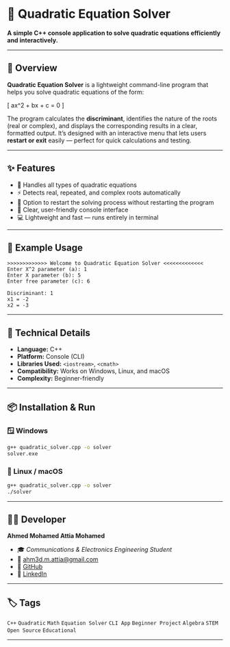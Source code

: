 # 🧮 Quadratic Equation Solver

**A simple C++ console application to solve quadratic equations efficiently and interactively.**

---

## 🧠 Overview

**Quadratic Equation Solver** is a lightweight command-line program that helps you solve quadratic equations of the form:

[
ax^2 + bx + c = 0
]

The program calculates the **discriminant**, identifies the nature of the roots (real or complex), and displays the corresponding results in a clear, formatted output.
It’s designed with an interactive menu that lets users **restart or exit** easily — perfect for quick calculations and testing.

---

## ✨ Features

* 🧩 Handles all types of quadratic equations
* ⚡ Detects real, repeated, and complex roots automatically
* 🔁 Option to restart the solving process without restarting the program
* 💬 Clear, user-friendly console interface
* 💻 Lightweight and fast — runs entirely in terminal

---

## 🧪 Example Usage

```
>>>>>>>>>>>>> Welcome to Quadratic Equation Solver <<<<<<<<<<<<<
Enter X^2 parameter (a): 1
Enter X parameter (b): 5
Enter free parameter (c): 6

Discriminant: 1
x1 = -2
x2 = -3
```

---

## 🧩 Technical Details

* **Language:** C++
* **Platform:** Console (CLI)
* **Libraries Used:** `<iostream>`, `<cmath>`
* **Compatibility:** Works on Windows, Linux, and macOS
* **Complexity:** Beginner-friendly

---

## 📦 Installation & Run

### 🪟 Windows

```bash
g++ quadratic_solver.cpp -o solver
solver.exe
```

### 🐧 Linux / macOS

```bash
g++ quadratic_solver.cpp -o solver
./solver
```

---

## 👨‍💻 Developer

**Ahmed Mohamed Attia Mohamed**
- 🎓 *Communications & Electronics Engineering Student*
- 📧 [ahm3d.m.attia@gmail.com](mailto:ahm3d.m.attia@gmail.com)
- 🔗 [GitHub](https://github.com/Ahm3d0x)
- 🔗 [LinkedIn](https://www.linkedin.com/in/ahmed-m-attia-757aa6292/)

---

## 🏷️ Tags

`C++` `Quadratic` `Math` `Equation Solver` `CLI App` `Beginner Project` `Algebra` `STEM` `Open Source` `Educational`

---
